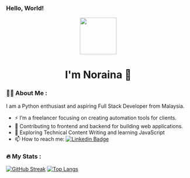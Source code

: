 ### Hello, World!
<div id="header" align="center">
  <img src="https://media.giphy.com/media/3kPDmoWdBpQPNhCnUG/giphy.gif" width="100"/>
  <h1>I'm Noraina 👋</h1>
</div>

### :woman_technologist: About Me :
I am a Python enthusiast and aspiring Full Stack Developer from Malaysia.
- :zap: I’m a freelancer focusing on creating automation tools for clients.
- :telescope: Contributing to frontend and backend for building web applications.
- :seedling: Exploring Technical Content Writing and learning JavaScript
- :mailbox: How to reach me: [![Linkedin Badge](https://img.shields.io/badge/-noraina-blue?style=flat&logo=Linkedin&logoColor=white)](https://www.linkedin.com/in/noraina-nordin/)


### :fire: My Stats :
[![GitHub Streak](https://streak-stats.demolab.com?user=ainacodes&theme=nightowl&date_format=j%20M%5B%20Y%5D)](https://git.io/streak-stats)
[![Top Langs](https://github-readme-stats.vercel.app/api/top-langs/?username=ainacodes&layout=compact&theme=vision-friendly-dark)](https://github.com/anuraghazra/github-readme-stats)


